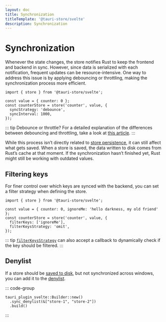 ```yaml
---
layout: doc
title: Synchronization
titleTemplate: '@tauri-store/svelte'
description: Synchronization
---
```


# Synchronization

Whenever the state changes, the store notifies Rust to keep the frontend and backend in sync. However, since data is serialized with each notification, frequent updates can be resource-intensive. One way to address this issue is by applying debouncing or throttling, making the synchronization process more efficient.

```typescript{5-6}
import { store } from '@tauri-store/svelte';

const value = { counter: 0 };
const counterStore = store('counter', value, {
  syncStrategy: 'debounce',
  syncInterval: 1000,
});
```

::: tip Debounce or throttle?
For a detailed explanation of the differences between debouncing and throttling, take a look at [this article](https://kettanaito.com/blog/debounce-vs-throttle).
:::

While this process isn’t directly related to [store persistence](./persisting-state.md), it can still affect what gets saved. When a store is saved, the data written to disk comes from Rust’s cache at that moment. If the synchronization hasn’t finished yet, Rust might still be working with outdated values.

## Filtering keys

For finer control over which keys are synced with the backend, you can set a filter strategy when defining the store.

```typescript{5-6}
import { store } from '@tauri-store/svelte';

const value = { counter: 0, ignoreMe: 'hello darkness, my old friend' };
const counterStore = store('counter', value, {
  filterKeys: ['ignoreMe'],
  filterKeysStrategy: 'omit',
});
```

::: tip
[`filterKeysStrategy`](https://tb.dev.br/tauri-store/js-docs/plugin-svelte/interfaces/StoreFrontendOptions.html#filterkeysstrategy) can also accept a callback to dynamically check if the key should be filtered.
:::

## Denylist

If a store should be [saved to disk](./persisting-state.md), but not synchronized across windows, you can add it to the [denylist](https://docs.rs/tauri-plugin-svelte/latest/tauri_plugin_svelte/struct.Builder.html#method.sync_denylist).

::: code-group

```rust{2} [src-tauri/src/lib.rs]
tauri_plugin_svelte::Builder::new()
  .sync_denylist(&["store-1", "store-2"])
  .build()
```

:::
